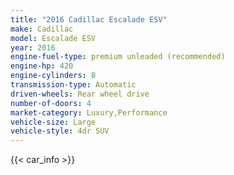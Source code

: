 ```yaml
---
title: "2016 Cadillac Escalade ESV"
make: Cadillac
model: Escalade ESV
year: 2016
engine-fuel-type: premium unleaded (recommended)
engine-hp: 420
engine-cylinders: 8
transmission-type: Automatic
driven-wheels: Rear wheel drive
number-of-doors: 4
market-category: Luxury,Performance
vehicle-size: Large
vehicle-style: 4dr SUV
---
```


{{< car_info >}}
